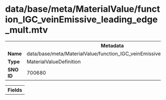 <h1>data/base/meta/MaterialValue/function_IGC_veinEmissive_leading_edge_mult.mtv</h1><table><tr><th colspan="100%">Metadata</th></tr><tr><td><b>Name</b></td><td>data/base/meta/MaterialValue/function_IGC_veinEmissive_leading_edge_mult.mtv</td></tr><tr><td><b>Type</b></td><td>MaterialValueDefinition</td></tr><tr><td><b>SNO ID</b></td><td>700680</td></tr></table>

<table><tr><th colspan="100%">Fields</th></tr></table>

